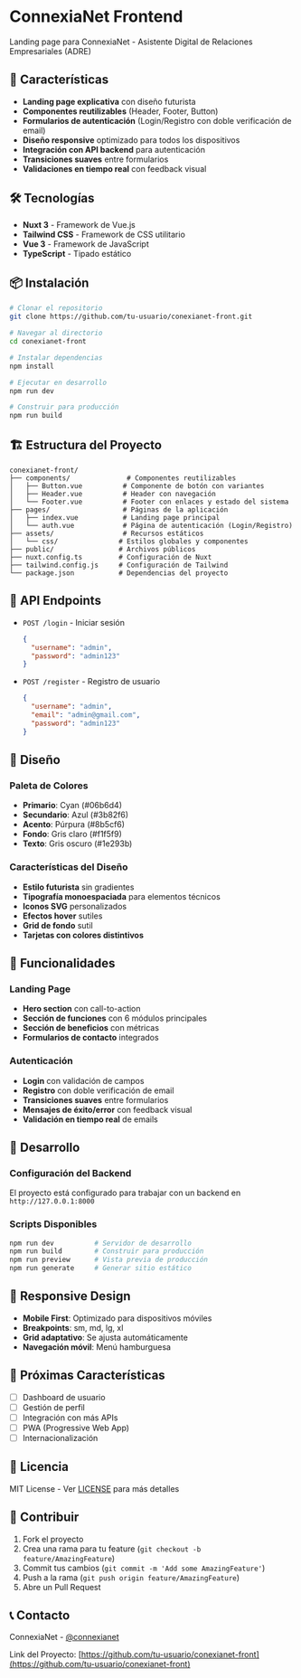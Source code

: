# ConnexiaNet Frontend

Landing page para ConnexiaNet - Asistente Digital de Relaciones Empresariales (ADRE)

## 🚀 Características

- **Landing page explicativa** con diseño futurista
- **Componentes reutilizables** (Header, Footer, Button)
- **Formularios de autenticación** (Login/Registro con doble verificación de email)
- **Diseño responsive** optimizado para todos los dispositivos
- **Integración con API backend** para autenticación
- **Transiciones suaves** entre formularios
- **Validaciones en tiempo real** con feedback visual

## 🛠️ Tecnologías

- **Nuxt 3** - Framework de Vue.js
- **Tailwind CSS** - Framework de CSS utilitario
- **Vue 3** - Framework de JavaScript
- **TypeScript** - Tipado estático

## 📦 Instalación

```bash
# Clonar el repositorio
git clone https://github.com/tu-usuario/conexianet-front.git

# Navegar al directorio
cd conexianet-front

# Instalar dependencias
npm install

# Ejecutar en desarrollo
npm run dev

# Construir para producción
npm run build
```

## 🏗️ Estructura del Proyecto

```
conexianet-front/
├── components/              # Componentes reutilizables
│   ├── Button.vue          # Componente de botón con variantes
│   ├── Header.vue          # Header con navegación
│   └── Footer.vue          # Footer con enlaces y estado del sistema
├── pages/                  # Páginas de la aplicación
│   ├── index.vue           # Landing page principal
│   └── auth.vue            # Página de autenticación (Login/Registro)
├── assets/                 # Recursos estáticos
│   └── css/               # Estilos globales y componentes
├── public/                # Archivos públicos
├── nuxt.config.ts         # Configuración de Nuxt
├── tailwind.config.js     # Configuración de Tailwind
└── package.json           # Dependencias del proyecto
```

## 🔌 API Endpoints

- `POST /login` - Iniciar sesión
  ```json
  {
    "username": "admin",
    "password": "admin123"
  }
  ```

- `POST /register` - Registro de usuario
  ```json
  {
    "username": "admin",
    "email": "admin@gmail.com",
    "password": "admin123"
  }
  ```

## 🎨 Diseño

### Paleta de Colores
- **Primario**: Cyan (#06b6d4)
- **Secundario**: Azul (#3b82f6)
- **Acento**: Púrpura (#8b5cf6)
- **Fondo**: Gris claro (#f1f5f9)
- **Texto**: Gris oscuro (#1e293b)

### Características del Diseño
- **Estilo futurista** sin gradientes
- **Tipografía monoespaciada** para elementos técnicos
- **Iconos SVG** personalizados
- **Efectos hover** sutiles
- **Grid de fondo** sutil
- **Tarjetas con colores distintivos**

## 🚀 Funcionalidades

### Landing Page
- **Hero section** con call-to-action
- **Sección de funciones** con 6 módulos principales
- **Sección de beneficios** con métricas
- **Formularios de contacto** integrados

### Autenticación
- **Login** con validación de campos
- **Registro** con doble verificación de email
- **Transiciones suaves** entre formularios
- **Mensajes de éxito/error** con feedback visual
- **Validación en tiempo real** de emails

## 🔧 Desarrollo

### Configuración del Backend
El proyecto está configurado para trabajar con un backend en `http://127.0.0.1:8000`

### Scripts Disponibles
```bash
npm run dev          # Servidor de desarrollo
npm run build        # Construir para producción
npm run preview      # Vista previa de producción
npm run generate     # Generar sitio estático
```

## 📱 Responsive Design

- **Mobile First**: Optimizado para dispositivos móviles
- **Breakpoints**: sm, md, lg, xl
- **Grid adaptativo**: Se ajusta automáticamente
- **Navegación móvil**: Menú hamburguesa

## 🎯 Próximas Características

- [ ] Dashboard de usuario
- [ ] Gestión de perfil
- [ ] Integración con más APIs
- [ ] PWA (Progressive Web App)
- [ ] Internacionalización

## 📄 Licencia

MIT License - Ver [LICENSE](LICENSE) para más detalles

## 🤝 Contribuir

1. Fork el proyecto
2. Crea una rama para tu feature (`git checkout -b feature/AmazingFeature`)
3. Commit tus cambios (`git commit -m 'Add some AmazingFeature'`)
4. Push a la rama (`git push origin feature/AmazingFeature`)
5. Abre un Pull Request

## 📞 Contacto

ConnexiaNet - [@connexianet](https://twitter.com/connexianet)

Link del Proyecto: [https://github.com/tu-usuario/conexianet-front](https://github.com/tu-usuario/conexianet-front)